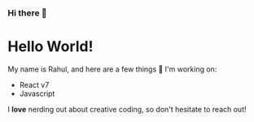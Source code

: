 ### Hi there 👋
# Hello World!

My name is Rahul, and here are a few things 🔭 I'm working on:

- React v7
- Javascript

I **love** nerding out about creative coding, so don't hesitate to reach out!
<!--
**RahulHazarika12/RahulHazarika12** is a ✨ _special_ ✨ repository because its `README.md` (this file) appears on your GitHub profile.

Here are some ideas to get you started:

- 🔭 I’m currently working on ...
- 🌱 I’m currently learning ...
- 👯 I’m looking to collaborate on ...
- 🤔 I’m looking for help with ...
- 💬 Ask me about ...
- 📫 How to reach me: ...
- 😄 Pronouns: ...
- ⚡ Fun fact: ...
-->
